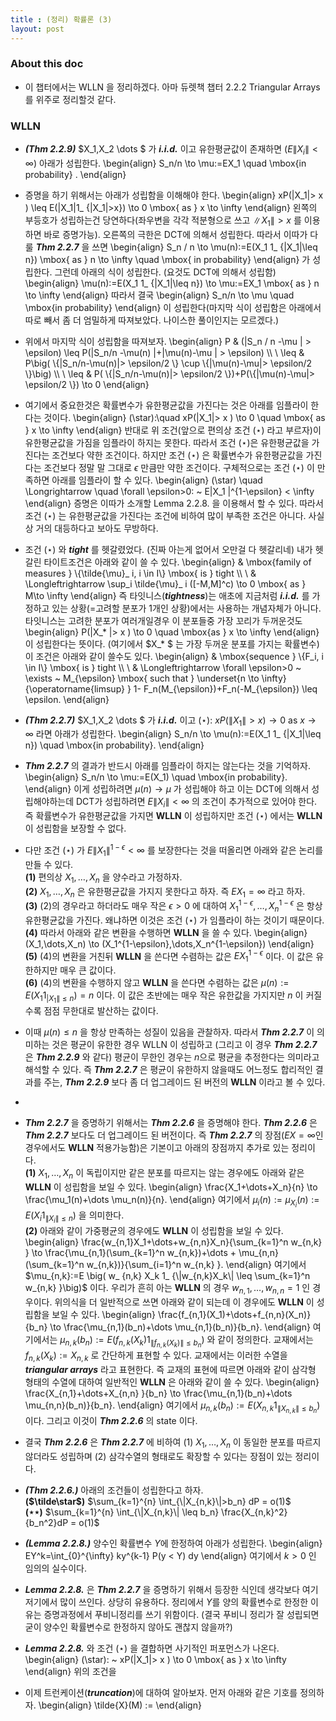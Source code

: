 ```yaml
---
title : (정리) 확률론 (3) 
layout: post
--- 
```


### About this doc 

- 이 챕터에서는 WLLN 을 정리하겠다. 아마 듀렛책 챕터 2.2.2 Triangular Arrays 를 위주로 정리할것 같다. 

### WLLN 

- ***(Thm 2.2.9)*** $X_1,X_2 \dots $ 가 ***i.i.d.*** 이고 유한평균값이 존재하면 ($E\|X_i\|<\infty$) 아래가 성립한다. 
\begin{align}
S_n/n \to \mu:=EX_1 \quad \mbox{in probability} .
\end{align}

- 증명을 하기 위해서는 아래가 성립함을 이해해야 한다. 
\begin{align}
xP(\|X_1\|> x ) \leq E(\|X_1\|1_ {\|X_1\|>x}) \to 0 \mbox{ as } x \to \infty 
\end{align}
왼쪽의 부등호가 성립하는건 당연하다(좌우변을 각각 적분형으로 쓰고 $\|X_1\|>x$ 를 이용하면 바로 증명가능). 오른쪽의 극한은 DCT에 의해서 성립한다. 따라서 이따가 다룰 ***Thm 2.2.7*** 을 쓰면 
\begin{align}
S_n / n \to \mu(n):=E(X_1 1_ {\|X_1\|\leq n}) \mbox{ as } n \to \infty \quad \mbox{ in probability} 
\end{align} 
가 성립한다. 그런데 아래의 식이 성립한다. (요것도 DCT에 의해서 성립함) 
\begin{align}
\mu(n):=E(X_1 1_ {\|X_1\|\leq n}) \to \mu:=EX_1 \mbox{ as } n \to \infty 
\end{align}
따라서 결국
\begin{align}
S_n/n \to \mu \quad \mbox{in probability} 
\end{align}
이 성립한다(마지막 식이 성립함은 아래에서 따로 빼서 좀 더 엄밀하게 따져보았다. 나이스한 풀이인지는 모르겠다.)

- 위에서 마지막 식이 성립함을 따져보자. 
\begin{align}
P & (|S_n / n -\mu \| > \epsilon) \leq P(\|S_n/n -\mu(n) \|+\|\mu(n)-\mu \| > \epsilon)  \\\\ \\
\leq & P\big( \\{\|S_n/n-\mu(n)\|> \epsilon/2 \\} \cup \\{\|\mu(n)-\mu\|> \epsilon/2 \\}\big) \\\\ \\
\leq & P( \\{\|S_n/n-\mu(n)\|> \epsilon/2 \\})+P(\\{\|\mu(n)-\mu\|> \epsilon/2 \\}) \to 0 
\end{align}

- 여기에서 중요한것은 확률변수가 유한평균값을 가진다는 것은 아래를 임플라이 한다는 것이다. 
\begin{align}
(\star):\quad xP(\|X_1\|> x ) \to 0 \quad \mbox{ as } x \to \infty 
\end{align}
반대로 위 조건(앞으로 편의상 조건 $(\star)$ 라고 부르자)이 유한평균값을 가짐을 임플라이 하지는 못한다. 따라서 조건 $(\star)$은 유한평균값을 가진다는 조건보다 약한 조건이다. 하지만 조건 $(\star)$ 은 확률변수가 유한평균값을 가진다는 조건보다 정말 말 그대로 $\epsilon$ 만큼만 약한 조건이다. 구체적으로는 조건 $(\star)$ 이 만족하면 아래를 임플라이 할 수 있다. 
\begin{align}
(\star) \quad \Longrightarrow \quad \forall \epsilon>0: ~ E\|X_1 \|^{1-\epsilon} < \infty
\end{align}
증명은 이따가 소개할 Lemma 2.2.8. 을 이용해서 할 수 있다. 따라서 조건 $(\star)$ 는 유한평균값을 가진다는 조건에 비하여 많이 부족한 조건은 아니다. 사실상 거의 대등하다고 보아도 무방하다. 

- 조건 $(\star)$ 와 ***tight*** 를 헷갈렸었다. (진짜 아는게 없어서 오만걸 다 헷갈리네) 내가 헷갈린 타이트조건은 아래와 같이 쓸 수 있다. 
\begin{align}
& \mbox{family of measures } \\{\tilde{\mu}_ i, i \in I\\} \mbox{ is } tight \\\\ \\
& \Longleftrightarrow \sup_i \tilde{\mu}_ i ([-M,M]^c) \to 0 \mbox{ as } M\to \infty
\end{align} 
즉 타잇니스(***tightness***)는 애초에 지금처럼 ***i.i.d.*** 를 가정하고 있는 상황(=고려할 분포가 1개인 상황)에서는 사용하는 개념자체가 아니다. 타잇니스는 고려한 분포가 여러개일경우 이 분포들중 가장 꼬리가 두꺼운것도 
\begin{align}
P(\|X_* \|> x ) \to 0 \quad \mbox{as } x \to \infty 
\end{align}
이 성립한다는 뜻이다. (여기에서 $X_* $ 는 가장 두꺼운 분포를 가지는 확률변수) 이 조건은 아래와 같이 쓸수도 있다. 
\begin{align}
& \mbox{sequence } \\{F_i, i \in I\\} \mbox{ is } tight \\\\ \\
& \Longleftrightarrow \forall \epsilon>0 ~ \exists ~ M_{\epsilon} \mbox{ such that } \underset{n \to \infty}{\operatorname{limsup} } 1- F_n(M_{\epsilon})+F_n(-M_{\epsilon}) \leq \epsilon.
\end{align}

- ***(Thm 2.2.7)*** $X_1,X_2 \dots $ 가 ***i.i.d.*** 이고 $(\star): ~ xP(\|X_1\|> x ) \to 0 \mbox{ as } x \to \infty$ 라면 아래가 성립한다. 
\begin{align}
S_n/n \to \mu(n):=E(X_1 1_ {\|X_1\|\leq n}) \quad \mbox{in probability}. 
\end{align}

- ***Thm 2.2.7*** 의 결과가 반드시 아래를 임플라이 하지는 않는다는 것을 기억하자. 
\begin{align}
S_n/n \to \mu:=E(X_1) \quad \mbox{in probability}. 
\end{align}
이게 성립하려면 $\mu(n) \to \mu$ 가 성립해야 하고 이는 DCT에 의해서 성립해야하는데 DCT가 성립하려면 $E\|X_i\|<\infty$ 의 조건이 추가적으로 있어야 한다. 즉 확률변수가 유한평균값을 가지면 **WLLN** 이 성립하지만 조건 $(\star)$ 에서는 **WLLN** 이 성립함을 보장할 수 없다. 

- 다만 조건 $(\star)$ 가 $E\|X_1\|^{1-\epsilon}<\infty$ 를 보장한다는 것을 떠올리면 아래와 같은 논리를 만들 수 있다. <br/>
**(1)** 편의상 $X_1,\dots,X_n$ 을 양수라고 가정하자. <br/>
**(2)** $X_1,\dots,X_n$ 은 유한평균값을 가지지 못한다고 하자. 즉 $E X_1 =\infty$ 라고 하자. <br/>
**(3)** (2)의 경우라고 하더라도 매우 작은 $\epsilon>0$ 에 대하여 $X_1^{1-\epsilon}, \dots, X_n^{1-\epsilon}$ 은 항상 유한평균값을 가진다. 왜냐하면 이것은 조건 $(\star)$ 가 임플라이 하는 것이기 때문이다. <br/>
**(4)** 따라서 아래와 같은 변환을 수행하면 **WLLN** 을 쓸 수 있다. 
\begin{align}
(X_1,\dots,X_n) \to (X_1^{1-\epsilon},\dots,X_n^{1-\epsilon})
\end{align}
**(5)** (4)의 변환을 거친뒤 **WLLN** 을 쓴다면 수렴하는 값은 $E X_1^{1-\epsilon}$ 이다. 이 값은 유한하지만 매우 큰 값이다. <br>
**(6)** (4)의 변환을 수행하지 않고 **WLLN** 을 쓴다면 수렴하는 값은 $\mu(n):=E(X_1 1_{|X_1\|\leq n})=n$ 이다. 이 값은 초반에는 매우 작은 유한값을 가지지만 $n$ 이 커질수록 점점 무한대로 발산하는 값이다. 

- 이때 $\mu(n)\leq n$ 을 항상 만족하는 성질이 있음을 관찰하자. 따라서 ***Thm 2.2.7*** 이 의미하는 것은 평균이 유한한 경우 WLLN 이 성립하고 (그리고 이 경우 ***Thm 2.2.7*** 은 ***Thm 2.2.9*** 와 같다) 평균이 무한인 경우는 $n$으로 평균을 추정한다는 의미라고 해석할 수 있다. 즉 ***Thm 2.2.7*** 은 평균이 유한하지 않을때도 어느정도 합리적인 결과를 주는, ***Thm 2.2.9*** 보다 좀 더 업그레이드 된 버전의 **WLLN** 이라고 볼 수 있다. 

- 

- ***Thm 2.2.7*** 을 증명하기 위해서는 ***Thm 2.2.6*** 을 증명해야 한다. ***Thm 2.2.6*** 은 ***Thm 2.2.7*** 보다도 더 업그레이드 된 버전이다. 즉 ***Thm 2.2.7*** 의 장점($EX=\infty$인 경우에서도 **WLLN** 적용가능함)은 기본이고 아래의 장점까지 추가로 있는 정리이다. <br/>
**(1)** $X_1,\dots,X_n$ 이 독립이지만 같은 분포를 따르지는 않는 경우에도 아래와 같은 **WLLN** 이 성립함을 보일 수 있다. 
\begin{align}
\frac{X_1+\dots+X_n}{n} \to \frac{\mu_1(n)+\dots \mu_n(n)}{n}.
\end{align}
여기에서 $\mu_i(n):=\mu_{X_i}(n):=E \big(X_i 1_ { \|X_i\| \leq n}\big)$ 을 의미한다. <br/>
**(2)** 아래와 같이 가중평균의 경우에도 **WLLN** 이 성립함을 보일 수 있다. 
\begin{align}
\frac{w_{n,1}X_1+\dots+w_{n,n}X_n}{\sum_{k=1}^n w_{n,k} } \to \frac{\mu_{n,1}(\sum_{k=1}^n w_{n,k})+\dots + \mu_{n,n} (\sum_{k=1}^n w_{n,k})}{\sum_{i=1}^n w_{n,k} }.
\end{align}
여기에서 $\mu_{n,k}:=E \big( w_ {n,k} X_k 1_ {\|w_{n,k}X_k\| \leq \sum_{k=1}^n w_{n,k} }\big)$ 이다. 우리가 흔히 아는 **WLLN** 의 경우 $w_{n,1},\dots,w_{n,n}=1$ 인 경우이다. 위의식을 더 일반적으로 쓰면 아래와 같이 되는데 이 경우에도 **WLLN** 이 성립함을 보일 수 있다.
\begin{align}
\frac{f_{n,1}(X_1)+\dots+f_{n,n}(X_n)}{b_n} \to \frac{\mu_{n,1}(b_n)+\dots \mu_{n,1}(b_n)}{b_n}.
\end{align}
여기에서는 $\mu_{n,k}(b_n):=E\big(f_{n,k}(X_k) 1_ {\|f_{n,k}(X_k)\|\leq b_n } \big)$ 와 같이 정의한다. 교재에서는 $f_{n,k}(X_k):=X_{n,k}$ 로 간단하게 표현할 수 있다. 교재에서는 이러한 수열을 ***triangular arrays*** 라고 표현한다. 즉 교재의 표현에 따르면 아래와 같이 삼각형 형태의 수열에 대하여 일반적인 **WLLN** 은 아래와 같이 쓸 수 있다. 
\begin{align}
\frac{X_{n,1}+\dots+X_{n,n} }{b_n} \to \frac{\mu_{n,1}(b_n)+\dots \mu_{n,n}(b_n)}{b_n}.
\end{align}
여기에서 $\mu_{n,k}(b_n):=E\big(X_{n,k}1_ {\|X_{n,k}\|\leq b_n } \big)$ 이다. 그리고 이것이 ***Thm 2.2.6*** 의 state 이다. 

- 결국 ***Thm 2.2.6*** 은 ***Thm 2.2.7*** 에 비하여 (1) $X_1,\dots,X_n$ 이 동일한 분포를 따르지 않더라도 성립하며 (2) 삼각수열의 형태로도 확장할 수 있다는 장점이 있는 정리이다. 

- ***(Thm 2.2.6.)*** 아래의 조건들이 성립한다고 하자. <br>
**($\tilde\star$)** $\sum_{k=1}^{n} \int_{\|X_{n,k}\|>b_n} dP = o(1)$ <br/>
**($\star\star$)** $\sum_{k=1}^{n} \int_{\|X_{n,k}\| \leq b_n} \frac{X_{n,k}^2}{b_n^2}dP = o(1)$ <br/>

- ***(Lemma 2.2.8.)*** 양수인 확률변수 $Y$에 한정하여 아래가 성립한다. 
\begin{align}
EY^k=\int_{0}^{\infty} ky^{k-1} P(y < Y) dy
\end{align}
여기에서 $k>0$ 인 임의의 실수이다. 

- ***Lemma 2.2.8.*** 은 ***Thm 2.2.7*** 을 증명하기 위해서 등장한 식인데 생각보다 여기저기에서 많이 쓰인다. 상당히 유용하다. 정리에서 $Y$를 양의 확률변수로 한정한 이유는 증명과정에서 푸비니정리를 쓰기 위함이다. (결국 푸비니 정리가 잘 성립되면 굳이 양수인 확률변수로 한정하지 않아도 괜찮지 않을까?) 



- ***Lemma 2.2.8.*** 와 조건 $(\star)$ 을 결합하면 사기적인 퍼포먼스가 나온다. 
\begin{align}
(\star): ~ xP(\|X_1\|> x ) \to 0 \mbox{ as } x \to \infty 
\end{align}
위의 조건을 

- 이제 트런케이션(***truncation***)에 대하여 알아보자. 먼저 아래와 같은 기호를 정의하자. 
\begin{align}
\tilde{X}(M) := 
\end{align}
